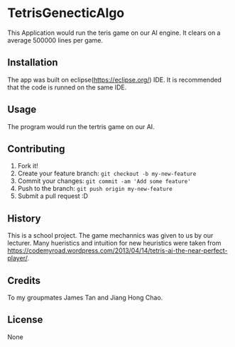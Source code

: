 # TetrisGenecticAlgo
This Application would run the teris game on our AI engine. It clears on a average 500000 lines per game.
## Installation
The app was built on eclipse(https://eclipse.org/) IDE. It is recommended that the code is runned on the same IDE.
## Usage
The program would run the tertris game on our AI.
## Contributing
1. Fork it!
2. Create your feature branch: `git checkout -b my-new-feature`
3. Commit your changes: `git commit -am 'Add some feature'`
4. Push to the branch: `git push origin my-new-feature`
5. Submit a pull request :D

## History
This is a school project. The game mechannics was given to us by our lecturer. Many hueristics and intuition for new heuristics were taken from https://codemyroad.wordpress.com/2013/04/14/tetris-ai-the-near-perfect-player/. 

## Credits
To my groupmates James Tan and Jiang Hong Chao.

## License
None



